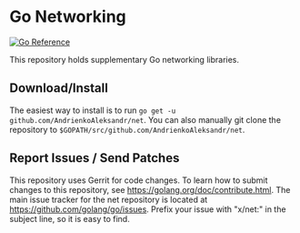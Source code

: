 # Go Networking

[![Go Reference](https://pkg.go.dev/badge/github.com/AndrienkoAleksandr/net.svg)](https://pkg.go.dev/github.com/AndrienkoAleksandr/net)

This repository holds supplementary Go networking libraries.

## Download/Install

The easiest way to install is to run `go get -u github.com/AndrienkoAleksandr/net`. You can
also manually git clone the repository to `$GOPATH/src/github.com/AndrienkoAleksandr/net`.

## Report Issues / Send Patches

This repository uses Gerrit for code changes. To learn how to submit
changes to this repository, see https://golang.org/doc/contribute.html.
The main issue tracker for the net repository is located at
https://github.com/golang/go/issues. Prefix your issue with "x/net:" in the
subject line, so it is easy to find.
